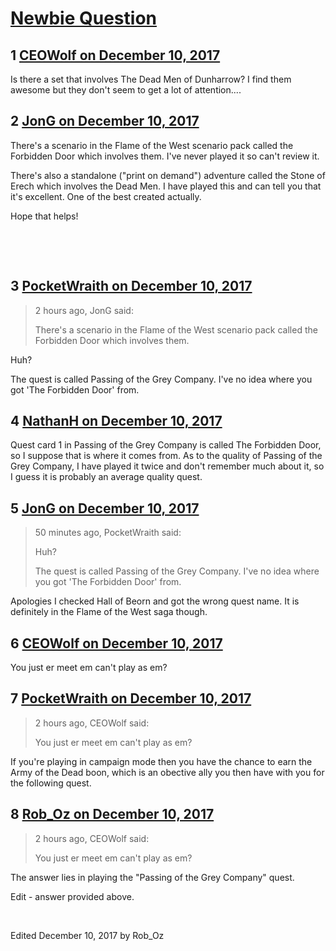 # [Newbie Question](https://community.fantasyflightgames.com/topic/265076-newbie-question/)

## 1 [CEOWolf on December 10, 2017](https://community.fantasyflightgames.com/topic/265076-newbie-question/?do=findComment&comment=3118394)

Is there a set that involves The Dead Men of Dunharrow? I find them awesome but they don't seem to get a lot of attention....

## 2 [JonG on December 10, 2017](https://community.fantasyflightgames.com/topic/265076-newbie-question/?do=findComment&comment=3118478)

There's a scenario in the Flame of the West scenario pack called the Forbidden Door which involves them. I've never played it so can't review it.

There's also a standalone ("print on demand") adventure called the Stone of Erech which involves the Dead Men. I have played this and can tell you that it's excellent. One of the best created actually.  

Hope that helps!

 

 

## 3 [PocketWraith on December 10, 2017](https://community.fantasyflightgames.com/topic/265076-newbie-question/?do=findComment&comment=3118547)

> 2 hours ago, JonG said:
> 
> There's a scenario in the Flame of the West scenario pack called the Forbidden Door which involves them.

Huh?

The quest is called Passing of the Grey Company. I've no idea where you got 'The Forbidden Door' from.

## 4 [NathanH on December 10, 2017](https://community.fantasyflightgames.com/topic/265076-newbie-question/?do=findComment&comment=3118563)

Quest card 1 in Passing of the Grey Company is called The Forbidden Door, so I suppose that is where it comes from. As to the quality of Passing of the Grey Company, I have played it twice and don't remember much about it, so I guess it is probably an average quality quest.

## 5 [JonG on December 10, 2017](https://community.fantasyflightgames.com/topic/265076-newbie-question/?do=findComment&comment=3118599)

> 50 minutes ago, PocketWraith said:
> 
> Huh?
> 
> The quest is called Passing of the Grey Company. I've no idea where you got 'The Forbidden Door' from.

Apologies I checked Hall of Beorn and got the wrong quest name. It is definitely in the Flame of the West saga though. 

## 6 [CEOWolf on December 10, 2017](https://community.fantasyflightgames.com/topic/265076-newbie-question/?do=findComment&comment=3119021)

You just er meet em can't play as em? 

## 7 [PocketWraith on December 10, 2017](https://community.fantasyflightgames.com/topic/265076-newbie-question/?do=findComment&comment=3119159)

> 2 hours ago, CEOWolf said:
> 
> You just er meet em can't play as em? 

If you're playing in campaign mode then you have the chance to earn the Army of the Dead boon, which is an obective ally you then have with you for the following quest.

## 8 [Rob_Oz on December 10, 2017](https://community.fantasyflightgames.com/topic/265076-newbie-question/?do=findComment&comment=3119161)

> 2 hours ago, CEOWolf said:
> 
> You just er meet em can't play as em? 

The answer lies in playing the "Passing of the Grey Company" quest.

Edit - answer provided above.

 

Edited December 10, 2017 by Rob_Oz

